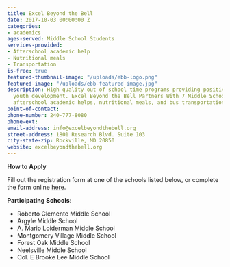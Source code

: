```yaml
---
title: Excel Beyond the Bell
date: 2017-10-03 00:00:00 Z
categories:
- academics
ages-served: Middle School Students
services-provided:
- Afterschool academic help
- Nutritional meals
- Transportation
is-free: true
featured-thumbnail-image: "/uploads/ebb-logo.png"
featured-image: "/uploads/ebb-featured-image.jpg"
description: High quality out of school time programs providing positive impacts on
  youth development. Excel Beyond the Bell Partners With 7 Middle Schools to offer
  afterschool academic helps, nutritional meals, and bus transportation home.
point-of-contact: 
phone-number: 240-777-8080
phone-ext: 
email-address: info@excelbeyondthebell.org
street-address: 1801 Research Blvd. Suite 103
city-state-zip: Rockville, MD 20850
website: excelbeyondthebell.org
---
```


**How to Apply**

Fill out the registration form at one of the schools listed below, or complete the form online [here](http://excelbeyondthebell.org/programs/middle-school/location_registrationinfo.html).

**Participating Schools**:

* Roberto Clemente Middle School
* Argyle Middle School
* A. Mario Loiderman Middle School
* Montgomery Village Middle School
* Forest Oak Middle School
* Neelsville Middle School
* Col. E Brooke Lee Middle School

